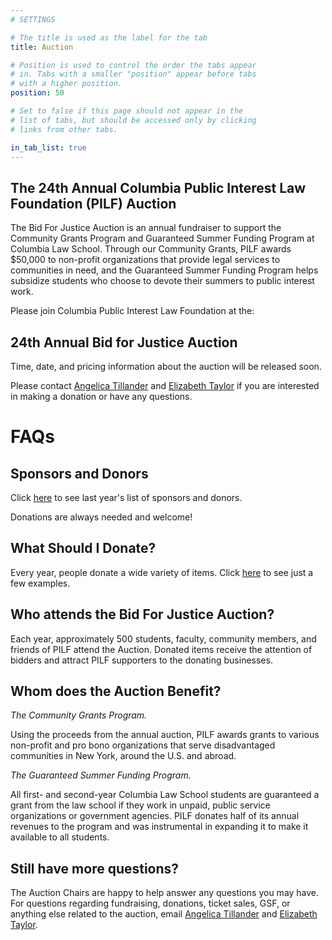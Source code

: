 ```yaml
---
# SETTINGS

# The title is used as the label for the tab
title: Auction

# Position is used to control the order the tabs appear
# in. Tabs with a smaller "position" appear before tabs
# with a higher position.
position: 50

# Set to false if this page should not appear in the
# list of tabs, but should be accessed only by clicking
# links from other tabs.

in_tab_list: true
---
```


## The 24th Annual Columbia Public Interest Law Foundation (PILF) Auction

The Bid For Justice Auction is an annual fundraiser to support the Community Grants Program and Guaranteed Summer Funding Program at Columbia Law School. Through our Community Grants, PILF awards $50,000 to non-profit organizations that provide legal services to communities in need, and the Guaranteed Summer Funding Program helps subsidize students who choose to devote their summers to public interest work.

Please join Columbia Public Interest Law Foundation at the:

## 24th Annual Bid for Justice Auction

Time, date, and pricing information about the auction will be released soon.

Please contact [Angelica Tillander](mailto:pilfauction2016@gmail.com) and [Elizabeth Taylor](mailto:pilfauction2016@gmail.com) if you are interested in making a donation or have any questions.

# FAQs

## Sponsors and Donors

Click [here](/auction2014) to see last year's list of sponsors and donors.

Donations are always needed and welcome!

## What Should I Donate?

Every year, people donate a wide variety of items. Click [here](/PILF_Auction_Donation_Inspiration_2015.pdf) to see just a few examples.

## Who attends the Bid For Justice Auction?

Each year, approximately 500 students, faculty, community members, and friends of PILF attend the Auction. Donated items receive the attention of bidders and attract PILF supporters to the donating businesses.

## Whom does the Auction Benefit?

_The Community Grants Program._

Using the proceeds from the annual auction, PILF awards grants to various non-profit and pro bono organizations that serve disadvantaged communities in New York, around the U.S. and abroad.

_The Guaranteed Summer Funding Program._

All first- and second-year Columbia Law School students are guaranteed a grant from the law school if they work in unpaid, public service organizations or government agencies. PILF donates half of its annual revenues to the program and was instrumental in expanding it to make it available to all students.

## Still have more questions?

The Auction Chairs are happy to help answer any questions you may have. For questions regarding fundraising, donations, ticket sales, GSF, or anything else related to the auction, email [Angelica Tillander](mailto:pilfauction2016@gmail.com) and [Elizabeth Taylor](mailto:pilfauction2016@gmail.com).

